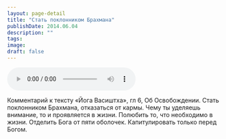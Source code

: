 ```yaml
---
layout: page-detail
title: "Стать поклонником Брахмана"
publishDate: 2014.06.04
description: ""
tags:
image:
draft: false
---
```


<audio title="2014.06.04 - Стать поклонником Брахмана.mp3" src="https://filer-api.advayta.org/v1.0/public/files/73498" controls=""></audio>

 Комментарий к тексту «Йога Васиштха», гл 6, Об Освобождении. Стать поклонником Брахмана, отказаться от кармы. Чему ты уделяешь внимание, то и проявляется в жизни. Полюбить то, что необходимо в жизни. Отделить Бога от пяти оболочек. Капитулировать только перед Богом. 

  
